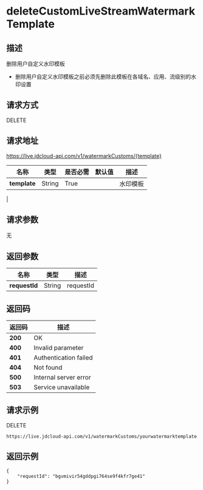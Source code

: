 # deleteCustomLiveStreamWatermarkTemplate


## 描述
删除用户自定义水印模板
- 删除用户自定义水印模板之前必须先删除此模板在各域名、应用、流级别的水印设置


## 请求方式
DELETE

## 请求地址
https://live.jdcloud-api.com/v1/watermarkCustoms/{template}

|名称|类型|是否必需|默认值|描述|
|---|---|---|---|---|
|**template**|String|True| |水印模板
|

## 请求参数
无


## 返回参数
|名称|类型|描述|
|---|---|---|
|**requestId**|String|requestId|


## 返回码
|返回码|描述|
|---|---|
|**200**|OK|
|**400**|Invalid parameter|
|**401**|Authentication failed|
|**404**|Not found|
|**500**|Internal server error|
|**503**|Service unavailable|

## 请求示例
DELETE
```
https://live.jdcloud-api.com/v1/watermarkCustoms/yourwatermarktemplate

```

## 返回示例
```
{
    "requestId": "bgvmivir54gddpgi764se9f4kfr7ge41"
}
```
